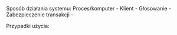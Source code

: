 Sposób działania systemu:
Proces/komputer - 
Klient - 
Głosowanie - 
Zabezpieczenie transakcji - 

Przypadki użycia:
